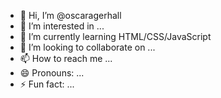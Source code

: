 - 👋 Hi, I’m @oscaragerhall
- 👀 I’m interested in ...
- 🌱 I’m currently learning HTML/CSS/JavaScript
- 💞️ I’m looking to collaborate on ...
- 📫 How to reach me ...
- 😄 Pronouns: ...
- ⚡ Fun fact: ...

<!---
oscaragerhall/oscaragerhall is a ✨ special ✨ repository because its `README.md` (this file) appears on your GitHub profile.
You can click the Preview link to take a look at your changes.
--->
